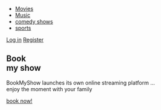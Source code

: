 

<html lang="en">
<head>
  <meta charset="UTF-8">
  <meta name="viewport" content="width=device-width, initial-scale=1.0">
  <meta http-equiv="X-UA-Compatible" content="ie=edge">
 <title>book tickets</title>

  <link rel="stylesheet" href="web.css">
</head>
<body>
  <div class="container">
    <nav>
      <ul>
        <li><a href="#">Movies</a></li>
        <li><a href="#">Music</a></li>
        <li><a href="#">comedy shows</a></li>
        <li><a href="#">sports</a></li>
      </ul>
      <div class="buttons">
        <a href="#" class="login">Log in</a>
        <a href="#" class="btn">Register</a>
      </div>
    </nav>
    <div class="content">
      <h2>Book<br>my show</h2>
      <p>BookMyShow launches its own online streaming platform ...<br>enjoy the moment with your family</p>
    </div>
    <div class="link">
      <a href="#" class="hire">book now!</a>
    </div>
  </div>
</body>
</html>
